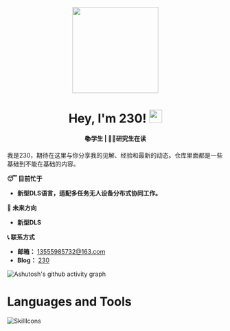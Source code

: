 <div id="header" align="center">
  <img src="https://media.giphy.com/media/du3J3cXyzhj75IOgvA/giphy.gif" width="200"/>
  
  <h1>
    Hey, I'm 230!
    <img src="https://media.giphy.com/media/hvRJCLFzcasrR4ia7z/giphy.gif" width="30px"/>
  </h1>
  <p align="center">
    <b> 📚学生 | 🧑‍🎓研究生在读  </b>
  </p>
</div>

我是230，期待在这里与你分享我的见解、经验和最新的动态。仓库里面都是一些基础到不能在基础的内容。

**😴 目前忙于**
- **新型DLS语言，适配多任务无人设备分布式协同工作。**

**🎯 未来方向**
- **新型DLS**

**📞 联系方式**
- **邮箱：**   13555985732@163.com
- **Blog：**   [230](https://zcm230.top/)

![Ashutosh's github activity graph](https://github-readme-activity-graph.vercel.app/graph?username=20040122&theme=github-compact)

# Languages and Tools

![SkillIcons](https://skillicons.dev/icons?i=js,html,css,mysql,ubuntu,linux,windows,php,java,c,cpp,vscode,idea,clion,cloudflare,github,git,apple,anaconda,cmake,gmail,lit,maven,netlify,latex,phpstorm,postman,pycharm,qt,sqlite,spring,selenium)



